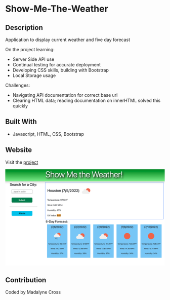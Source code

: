 # Show-Me-The-Weather

## Description
Application to display current weather and five day forecast

On the project learning: 
* Server Side API use
* Continual testing for accurate deployment
* Developing CSS skills, building with Bootstrap
* Local Storage usage  


Challenges:
* Navigating API documentation for correct base url
* Clearing HTML data; reading documentation on innerHTML solved this quickly 

## Built With
* Javascript, HTML, CSS, Bootstrap
 

## Website
Visit the [project](https://violanerd.github.io/Show-Me-The-Weather/)

<a href="https://violanerd.github.io/Show-Me-The-Weather/">
<img src="./assets/images/weatherpreview.png" alt="Weather App">
</a>

## Contribution

Coded by Madalyne Cross